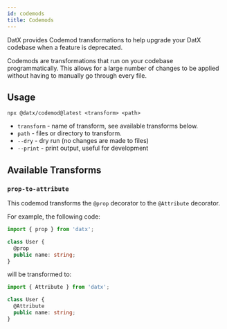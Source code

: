 ```yaml
---
id: codemods
title: Codemods
---
```


DatX provides Codemod transformations to help upgrade your DatX codebase when a feature is deprecated.

Codemods are transformations that run on your codebase programmatically. This allows for a large number of changes to be applied without having to manually go through every file.

## Usage

`npx @datx/codemod@latest <transform> <path>`

- `transform` - name of transform, see available transforms below.
- `path` - files or directory to transform.
- `--dry` - dry run (no changes are made to files)
- `--print` - print output, useful for development

## Available Transforms

### `prop-to-attribute`

This codemod transforms the `@prop` decorator to the `@Attribute` decorator.

For example, the following code:

```ts
import { prop } from 'datx';

class User {
  @prop
  public name: string;
}
```

will be transformed to:

```ts
import { Attribute } from 'datx';

class User {
  @Attribute
  public name: string;
}
```
